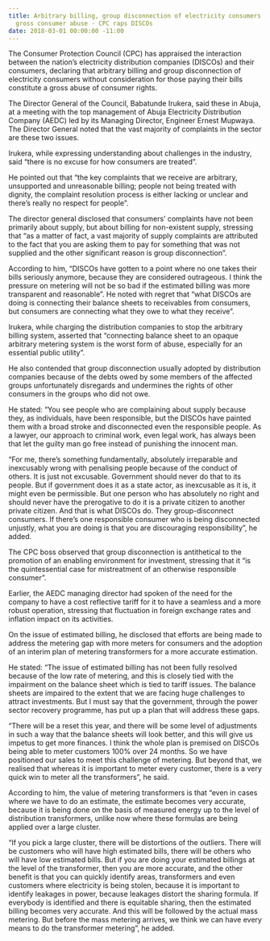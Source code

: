 ```yaml
---
title: Arbitrary billing, group disconnection of electricity consumers constitute
  gross consumer abuse - CPC raps DISCOs
date: 2018-03-01 00:00:00 -11:00
---
```


The Consumer Protection Council (CPC) has appraised the interaction between the nation’s electricity distribution companies (DISCOs) and their consumers, declaring that arbitrary billing and group disconnection of electricity consumers without consideration for those paying their bills constitute a gross abuse of consumer rights.

The Director General of the Council, Babatunde Irukera, said these in Abuja, at a meeting with the top management of Abuja Electricity Distribution Company (AEDC) led by its Managing Director, Engineer Ernest Mupwaya. The Director General noted that the vast majority of complaints in the sector are these two issues.

Irukera, while expressing understanding about challenges in the industry, said “there is no excuse for how consumers are treated”.

He pointed out that “the key complaints that we receive are arbitrary, unsupported and unreasonable billing; people not being treated with dignity, the complaint resolution process is either lacking or unclear and there’s really no respect for people”.

The director general disclosed that consumers’ complaints have not been primarily about supply, but about billing for non-existent supply, stressing that “as a matter of fact, a vast majority of supply complaints are attributed to the fact that you are asking them to pay for something that was not supplied and the other significant reason is group disconnection”.

According to him, “DISCOs have gotten to a point where no one takes their bills seriously anymore, because they are considered outrageous. I think the pressure on metering will not be so bad if the estimated billing was more transparent and reasonable”. 
He noted with regret that “what DISCOs are doing is connecting their balance sheets to receivables from consumers, but consumers are connecting what they owe to what they receive”.

Irukera, while charging the distribution companies to stop the arbitrary billing system, asserted that “connecting balance sheet to an opaque arbitrary metering system is the worst form of abuse, especially for an essential public utility”.

He also contended that group disconnection usually adopted by distribution companies because of the debts owed by some members of the affected groups unfortunately disregards and undermines the rights of other consumers in the groups who did not owe.

He stated: “You see people who are complaining about supply because they, as individuals, have been responsible, but the DISCOs have painted them with a broad stroke and disconnected even the responsible people. As a lawyer, our approach to criminal work, even legal work, has always been that let the guilty man go free instead of punishing the innocent man.

“For me, there’s something fundamentally, absolutely irreparable and inexcusably wrong with penalising people because of the conduct of others. It is just not excusable. Government should never do that to its people. But if government does it as a state actor, as inexcusable as it is, it might even be permissible. But one person who has absolutely no right and should never have the prerogative to do it is a private citizen to another private citizen. And that is what DISCOs do. They group-disconnect consumers. If there’s one responsible consumer who is being disconnected unjustly, what you are doing is that you are discouraging responsibility”, he added.

The CPC boss observed that group disconnection is antithetical to the promotion of an enabling environment for investment, stressing that it “is the quintessential case for mistreatment of an otherwise responsible consumer”.

Earlier, the AEDC managing director had spoken of the need for the company to have a cost reflective tariff for it to have a seamless and a more robust operation, stressing that fluctuation in foreign exchange rates and inflation impact on its activities.

On the issue of estimated billing, he disclosed that efforts are being made to address the metering gap with more meters for consumers and the adoption of an interim plan of metering transformers for a more accurate estimation.

He stated: “The issue of estimated billing has not been fully resolved because of the low rate of metering, and this is closely tied with the impairment on the balance sheet which is tied to tariff issues. The balance sheets are impaired to the extent that we are facing huge challenges to attract investments. But I must say that the government, through the power sector recovery programme, has put up a plan that will address these gaps.

“There will be a reset this year, and there will be some level of adjustments in such a way that the balance sheets will look better, and this will give us impetus to get more finances. I think the whole plan is premised on DISCOs being able to meter customers 100% over 24 months. So we have positioned our sales to meet this challenge of metering. But beyond that, we realised that whereas it is important to meter every customer, there is a very quick win to meter all the transformers”, he said.

According to him, the value of metering transformers is that “even in cases where we have to do an estimate, the estimate becomes very accurate, because it is being done on the basis of measured energy up to the level of distribution transformers, unlike now where these formulas are being applied over a large cluster.

“If you pick a large cluster, there will be distortions of the outliers. There will be customers who will have high estimated bills, there will be others who will have low estimated bills. But if you are doing your estimated billings at the level of the transformer, then you are more accurate, and the other benefit is that you can quickly identify areas, transformers and even customers where electricity is being stolen, because it is important to identify leakages in power, because leakages distort the sharing formula. If everybody is identified and there is equitable sharing, then the estimated billing becomes very accurate. And this will be followed by the actual mass metering. But before the mass metering arrives, we think we can have every means to do the transformer metering”, he added. 